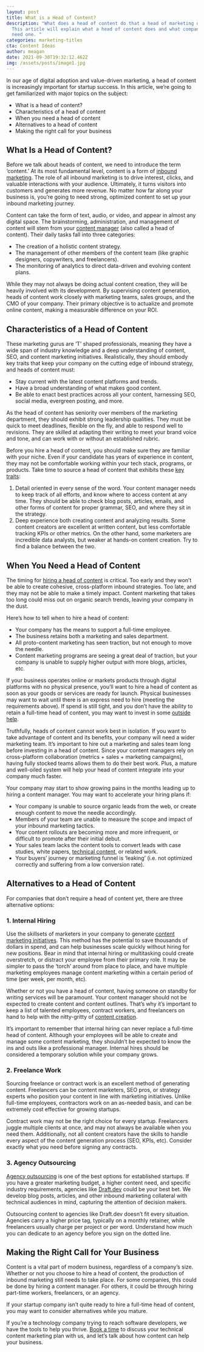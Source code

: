 ```yaml
---
layout: post
title: What is a Head of Content?
description: "What does a head of content do that a head of marketing doesn’t?
  This article will explain what a head of content does and what companies might
  need one. "
categories: marketing-titles
cta: Content Ideas
author: meagan
date: 2021-09-30T19:32:12.462Z
img: /assets/posts/image1.jpg
---
```

In our age of digital adoption and value-driven marketing, a head of content is increasingly important for startup success. In this article, we’re going to get familiarized with major topics on the subject:

* What is a head of content?
* Characteristics of a head of content
* When you need a head of content
* Alternatives to a head of content
* Making the right call for your business

## What Is a Head of Content?

Before we talk about heads of content, we need to introduce the term ‘content.’ At its most fundamental level, content is a form of [inbound marketing](https://draft.dev/learn/writing/a-guide-to-writing-technical-roundups). The role of all inbound marketing is to drive interest, clicks, and valuable interactions with your audience. Ultimately, it turns visitors into customers and generates more revenue. No matter how far along your business is, you’re going to need strong, optimized content to set up your inbound marketing journey.

Content can take the form of text, audio, or video, and appear in almost any digital space. The brainstorming, administration, and management of content will stem from your [content manager](https://blog.hubspot.com/marketing/content-manager?toc-variant-a=) (also called a head of content). Their daily tasks fall into three categories:

* The creation of a holistic content strategy.
* The management of other members of the content team (like graphic designers, copywriters, and freelancers).
* The monitoring of analytics to direct data-driven and evolving content plans.

While they may not always be doing actual content creation, they will be heavily involved with its development. By supervising content generation, heads of content work closely with marketing teams, sales groups, and the CMO of your company. Their primary objective is to actualize and promote online content, making a measurable difference on your ROI.

## Characteristics of a Head of Content

These marketing gurus are ‘T’ shaped professionals, meaning they have a wide span of industry knowledge and a deep understanding of content, SEO, and content marketing initiatives. Realistically, they should embody key traits that keep your company on the cutting edge of inbound strategy, and heads of content must: 

* Stay current with the latest content platforms and trends.
* Have a broad understanding of what makes good content.
* Be able to enact best practices across all your content, harnessing SEO, social media, evergreen posting, and more.

As the head of content has seniority over members of the marketing department, they should exhibit strong leadership qualities.  They must be quick to meet deadlines, flexible on the fly, and able to respond well to revisions. They are skilled at adapting their writing to meet your brand voice and tone, and can work with or without an established rubric.

Before you hire a head of content, you should make sure they are familiar with your niche. Even if your candidate has years of experience in content, they may not be comfortable working within your tech stack, programs, or products. Take time to source a head of content that exhibits these [key traits](https://uplandsoftware.com/kapost/resources/blog/how-to-hire-a-great-content-manager/):

1. Detail oriented in every sense of the word. Your content manager needs to keep track of all efforts, and know where to access content at any time. They should be able to check blog posts, articles, emails, and other forms of content for proper grammar, SEO, and where they sit in the strategy.
2. Deep experience both creating content and analyzing results. Some content creators are excellent at written content, but less comfortable tracking KPIs or other metrics. On the other hand, some marketers are incredible data analysts, but weaker at hands-on content creation. Try to find a balance between the two.

## When You Need a Head of Content

The timing for [hiring a head of content](https://www.lightercapital.com/blog/when-to-hire-content-marketing-manager/) is critical. Too early and they won’t be able to create cohesive, cross-platform inbound strategies. Too late, and they may not be able to make a timely impact. Content marketing that takes too long could miss out on organic search trends, leaving your company in the dust.

Here’s how to tell when to hire a head of content:

* Your company has the means to support a full-time employee.
* The business retains both a marketing and sales department.
* All proto-content marketing has seen traction, but not enough to move the needle.
* Content marketing programs are seeing a great deal of traction, but your company is unable to supply higher output with more blogs, articles, etc.

If your business operates online or markets products through digital platforms with no physical presence, you’ll want to hire a head of content as soon as your goods or services are ready for launch. Physical businesses may want to wait until there is an express need to hire (meeting the requirements above). If spend is still tight, and you don’t have the ability to retain a full-time head of content, you may want to invest in some [outside help](https://draft.dev/learn/technical-writer-for-hire).

Truthfully, heads of content cannot work best in isolation. If you want to take advantage of content and its benefits, your company will need a wider marketing team. It’s important to hire out a marketing and sales team long before investing in a head of content. Since your content managers rely on cross-platform collaboration (metrics + sales + marketing campaigns), having fully stocked teams allows them to do their best work. Plus, a mature and well-oiled system will help your head of content integrate into your company much faster.

Your company may start to show growing pains in the months leading up to hiring a content manager. You may want to accelerate your hiring plans if:

* Your company is unable to source organic leads from the web, or create enough content to move the needle accordingly.
* Members of your team are unable to measure the scope and impact of your inbound marketing tactics.
* Your content rollouts are becoming more and more infrequent, or difficult to promote after their initial debut.
* Your sales team lacks the content tools to convert leads with case studies, white papers, [technical content](https://draft.dev/learn/how-to-write-technical-guides), or related work.
* Your buyers’ journey or marketing funnel is ‘leaking’ (i.e. not optimized correctly and suffering from a low conversion rate).

## Alternatives to a Head of Content

For companies that don’t require a head of content yet, there are three alternative options:

### 1. Internal Hiring

Use the skillsets of marketers in your company to generate [content marketing initiatives](https://draft.dev/learn/marketing-checklist). This method has the potential to save thousands of dollars in spend, and can help businesses scale quickly without hiring for new positions. Bear in mind that internal hiring or multitasking could create overstretch, or distract your employee from their primary role. It may be simpler to pass the ‘torch’ around from place to place, and have multiple marketing employees manage content marketing within a certain period of time (per week, per month, etc).

Whether or not you have a head of content, having someone on standby for writing services will be paramount. Your content manager should not be expected to create content and content outlines. That’s why it’s important to keep a list of talented employees, contract workers, and freelancers on hand to help with the nitty-gritty of [content creation](https://draft.dev/learn/content-creation-agency).

It’s important to remember that internal hiring can never replace a full-time head of content. Although your employees will be able to create and manage some content marketing, they shouldn’t be expected to know the ins and outs like a professional manager. Internal hires should be considered a temporary solution while your company grows.

### 2. Freelance Work

Sourcing freelance or contract work is an excellent method of generating content. Freelancers can be content marketers, SEO pros, or strategy experts who position your content in line with marketing initiatives. Unlike full-time employees, contractors work on an as-needed basis, and can be extremely cost effective for growing startups.

Contract work may not be the right choice for every startup. Freelancers juggle multiple clients at once, and may not always be available when you need them. Additionally, not all content creators have the skills to handle every aspect of the content generation process (SEO, KPIs, etc). Consider exactly what you need before signing any contracts.

### 3. Agency Outsourcing

[Agency outsourcing](https://draft.dev/learn/best-content-creation-agencies) is one of the best options for established startups. If you have a greater marketing budget, a higher content need, and specific industry requirements, agencies like [Draft.dev](https://Draft.dev) could be your best bet. We develop blog posts, articles, and other inbound marketing collateral with technical audiences in mind, capturing the attention of decision makers.

Outsourcing content to agencies like Draft.dev doesn’t fit every situation. Agencies carry a higher price tag, typically on a monthly retainer, while freelancers usually charge per project or per word. Understand how much you can dedicate to an agency before you sign on the dotted line.

## Making the Right Call for Your Business

Content is a vital part of modern business, regardless of a company’s size. Whether or not you choose to hire a head of content, the production of inbound marketing still needs to take place. For some companies, this could be done by hiring a content manager. For others, it could be through hiring part-time workers, freelancers, or an agency.

If your startup company isn’t quite ready to hire a full-time head of content, you may want to consider alternatives while you mature.

If you’re a technology company trying to reach software developers, we have the tools to help you thrive. [Book a time](https://draft.dev/call) to discuss your technical content marketing plan with us, and let’s talk about how content can help your business.